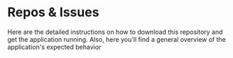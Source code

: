 # Repos & Issues

Here are the detailed instructions on how to download this 
repository and get the application running. Also, here you'll
find a general overview of the application's expected behavior